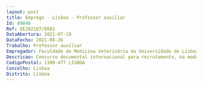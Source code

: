 ```yaml
--- 
layout: post
title: Emprego - Lisboa - Professor auxiliar
Id: 89046
Ref: OE202107/0581
DataAbertura: 2021-07-19
DataFecho: 2021-08-26
Trabalho: Professor auxiliar
Empregador: Faculdade de Medicina Veterinária da Universidade de Lisboa
Descricao: Concurso documental internacional para recrutamento, na modalidade de contrato de trabalho em funções públicas, de um Professor Auxiliar, na área disciplinar de Segurança Alimentar
CodigoPostal: 1300-477 LISBOA
Concelho: Lisboa
Distrito: Lisboa
--- 
```

